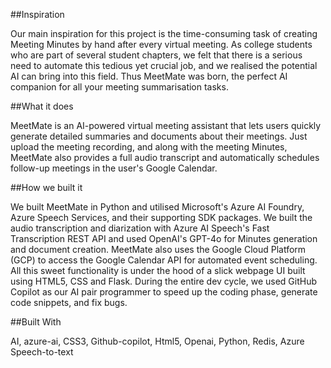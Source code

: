 ##Inspiration

Our main inspiration for this project is the time-consuming task of creating Meeting Minutes by hand after every virtual meeting. As college students who are part of several student chapters, we felt that there is a serious need to automate this tedious yet crucial job, and we realised the potential AI can bring into this field. Thus MeetMate was born, the perfect AI companion for all your meeting summarisation tasks.

##What it does

MeetMate is an AI-powered virtual meeting assistant that lets users quickly generate detailed summaries and documents about their meetings. Just upload the meeting recording, and along with the meeting Minutes, MeetMate also provides a full audio transcript and automatically schedules follow-up meetings in the user's Google Calendar.

##How we built it

We built MeetMate in Python and utilised Microsoft's Azure AI Foundry, Azure Speech Services, and their supporting SDK packages. We built the audio transcription and diarization with Azure AI Speech's Fast Transcription REST API and used OpenAI's GPT-4o for Minutes generation and document creation. MeetMate also uses the Google Cloud Platform (GCP) to access the Google Calendar API for automated event scheduling. All this sweet functionality is under the hood of a slick webpage UI built using HTML5, CSS and Flask. During the entire dev cycle, we used GitHub Copilot as our AI pair programmer to speed up the coding phase, generate code snippets, and fix bugs.

##Built With

AI, azure-ai, CSS3, Github-copilot, Html5, Openai, Python, Redis, Azure Speech-to-text
